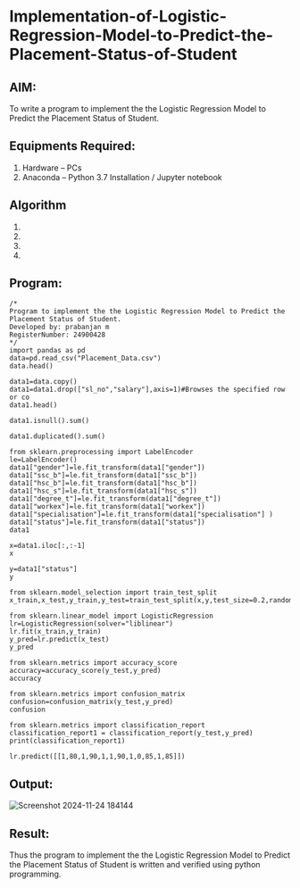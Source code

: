 # Implementation-of-Logistic-Regression-Model-to-Predict-the-Placement-Status-of-Student

## AIM:
To write a program to implement the the Logistic Regression Model to Predict the Placement Status of Student.

## Equipments Required:
1. Hardware – PCs
2. Anaconda – Python 3.7 Installation / Jupyter notebook

## Algorithm
1. 
2. 
3. 
4. 

## Program:
```
/*
Program to implement the the Logistic Regression Model to Predict the Placement Status of Student.
Developed by: prabanjan m
RegisterNumber: 24900428
*/
import pandas as pd 
data=pd.read_csv("Placement_Data.csv")
data.head()
 
data1=data.copy()
data1=data1.drop(["sl_no","salary"],axis=1)#Browses the specified row or co 
data1.head()
 
data1.isnull().sum()
 
data1.duplicated().sum()
 
from sklearn.preprocessing import LabelEncoder
le=LabelEncoder()
data1["gender"]=le.fit_transform(data1["gender"]) 
data1["ssc_b"]=le.fit_transform(data1["ssc_b"]) 
data1["hsc_b"]=le.fit_transform(data1["hsc_b"]) 
data1["hsc_s"]=le.fit_transform(data1["hsc_s"]) 
data1["degree_t"]=le.fit_transform(data1["degree_t"]) 
data1["workex"]=le.fit_transform(data1["workex"]) 
data1["specialisation"]=le.fit_transform(data1["specialisation"] )     
data1["status"]=le.fit_transform(data1["status"])       
data1 
 
x=data1.iloc[:,:-1]
x
 
y=data1["status"]
y
 
from sklearn.model_selection import train_test_split 
x_train,x_test,y_train,y_test=train_test_split(x,y,test_size=0.2,random_sta
 
from sklearn.linear_model import LogisticRegression 
lr=LogisticRegression(solver="liblinear") 
lr.fit(x_train,y_train)
y_pred=lr.predict(x_test)
y_pred
 
from sklearn.metrics import accuracy_score 
accuracy=accuracy_score(y_test,y_pred) 
accuracy
 
from sklearn.metrics import confusion_matrix 
confusion=confusion_matrix(y_test,y_pred) 
confusion
 
from sklearn.metrics import classification_report 
classification_report1 = classification_report(y_test,y_pred) 
print(classification_report1)
 
lr.predict([[1,80,1,90,1,1,90,1,0,85,1,85]])
```

## Output:
![Screenshot 2024-11-24 184144](https://github.com/user-attachments/assets/4c1d90f4-ffb2-40d9-9391-3299c29cb011)



## Result:
Thus the program to implement the the Logistic Regression Model to Predict the Placement Status of Student is written and verified using python programming.
